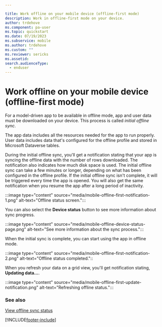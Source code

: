 ```yaml
---

title: Work offline on your mobile device (offline-first mode)
description: Work in offline-first mode on your device.
author: trdehove
ms.component: pa-user
ms.topic: quickstart
ms.date: 07/19/2023
ms.subservice: mobile
ms.author: trdehove
ms.custom: ""
ms.reviewer: sericks
ms.assetid: 
search.audienceType: 
  - enduser
---
```


# Work offline on your mobile device (offline-first mode)

For a model-driven app to be available in offline mode, app and user data must be downloaded on your device. This process is called *initial offline sync*.

The app data includes all the resources needed for the app to run properly. User data includes data that's configured for the offline profile and stored in Microsoft Dataverse tables.

During the initial offline sync, you'll get a notification stating that your app is syncing the offline data with the number of rows downloaded. The notification also indicates how much disk space is used. The initial offline sync can take a few minutes or longer, depending on what has been configured in the offline profile. If the initial offline sync isn't complete, it will be triggered every time the app is opened. You will also get the same notification when you resume the app after a long period of inactivity.

:::image type="content" source="media/mobile-offline-first-notification-1.png" alt-text="Offline status screen.":::

You can also select the **Device status** button to see more information about sync progress.

:::image type="content" source="media/mobile-offline-device-status-page.png" alt-text="See more information about the sync process.":::

When the initial sync is complete, you can start using the app in offline mode.

:::image type="content" source="media/mobile-offline-first-notification-2.png" alt-text="Offline status completed."::

When you refresh your data on a grid view, you'll get notification stating, **Updating data...**.

:::image type="content" source="media/mobile-offline-first-update-notification.png" alt-text="Refreshing offline status.":::

### See also

[View offline sync status](offline-sync-icon.md)





[!INCLUDE[footer-include](../includes/footer-banner.md)]
